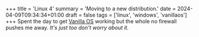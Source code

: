 +++
title = 'Linux 4'
summary = 'Moving to a new distribution.'
date = 2024-04-09T09:34:34+01:00
draft = false
tags = ['linux', 'windows', 'vanillaos']
+++
Spent the day to get [Vanilla OS](https://vanillaos.org/) working but the whole no firewall pushes me away. *It's just too don't worry about it.*
